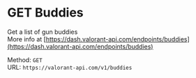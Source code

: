 # GET Buddies

Get a list of gun buddies  
More info at [https://dash.valorant-api.com/endpoints/buddies](https://dash.valorant-api.com/endpoints/buddies)  


Method: `GET`  
URL: `https://valorant-api.com/v1/buddies`  
